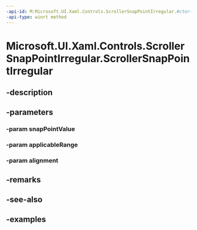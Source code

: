 ```yaml
---
-api-id: M:Microsoft.UI.Xaml.Controls.ScrollerSnapPointIrregular.#ctor(System.Double,System.Double,Microsoft.UI.Xaml.Controls.ScrollerSnapPointAlignment)
-api-type: winrt method
---
```


<!-- Method syntax.
public ScrollerSnapPointIrregular.ScrollerSnapPointIrregular(Double snapPointValue, Double applicableRange, ScrollerSnapPointAlignment alignment)
-->

# Microsoft.UI.Xaml.Controls.ScrollerSnapPointIrregular.ScrollerSnapPointIrregular

## -description

## -parameters
### -param snapPointValue

### -param applicableRange

### -param alignment

## -remarks

## -see-also

## -examples


